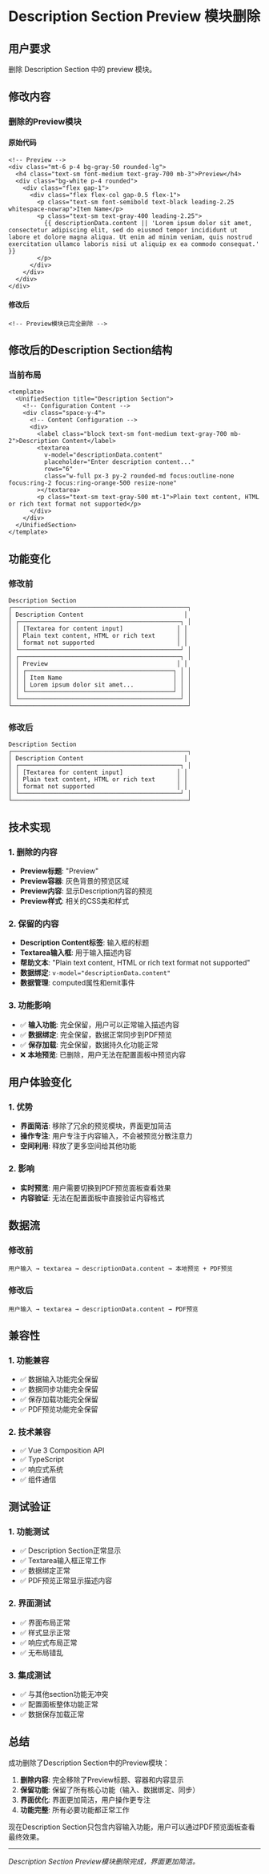 # Description Section Preview 模块删除

## 用户要求

删除 Description Section 中的 preview 模块。

## 修改内容

### 删除的Preview模块

#### 原始代码
```vue
<!-- Preview -->
<div class="mt-6 p-4 bg-gray-50 rounded-lg">
  <h4 class="text-sm font-medium text-gray-700 mb-3">Preview</h4>
  <div class="bg-white p-4 rounded">
    <div class="flex gap-1">
      <div class="flex flex-col gap-0.5 flex-1">
        <p class="text-sm font-semibold text-black leading-2.25 whitespace-nowrap">Item Name</p>
        <p class="text-sm text-gray-400 leading-2.25">
          {{ descriptionData.content || 'Lorem ipsum dolor sit amet, consectetur adipiscing elit, sed do eiusmod tempor incididunt ut labore et dolore magna aliqua. Ut enim ad minim veniam, quis nostrud exercitation ullamco laboris nisi ut aliquip ex ea commodo consequat.' }}
        </p>
      </div>
    </div>
  </div>
</div>
```

#### 修改后
```vue
<!-- Preview模块已完全删除 -->
```

## 修改后的Description Section结构

### 当前布局
```vue
<template>
  <UnifiedSection title="Description Section">
    <!-- Configuration Content -->
    <div class="space-y-4">
      <!-- Content Configuration -->
      <div>
        <label class="block text-sm font-medium text-gray-700 mb-2">Description Content</label>
        <textarea 
          v-model="descriptionData.content" 
          placeholder="Enter description content..."
          rows="6"
          class="w-full px-3 py-2 rounded-md focus:outline-none focus:ring-2 focus:ring-orange-500 resize-none"
        ></textarea>
        <p class="text-sm text-gray-500 mt-1">Plain text content, HTML or rich text format not supported</p>
      </div>
    </div>
  </UnifiedSection>
</template>
```

## 功能变化

### 修改前
```
Description Section
┌─────────────────────────────────────────────────┐
│ Description Content                            │
│ ┌─────────────────────────────────────────────┐ │
│ │ [Textarea for content input]               │ │
│ │ Plain text content, HTML or rich text      │ │
│ │ format not supported                       │ │
│ └─────────────────────────────────────────────┘ │
│ ┌─────────────────────────────────────────────┐ │
│ │ Preview                                    │ │
│ │ ┌─────────────────────────────────────────┐ │ │
│ │ │ Item Name                               │ │ │
│ │ │ Lorem ipsum dolor sit amet...           │ │ │
│ │ └─────────────────────────────────────────┘ │ │
│ └─────────────────────────────────────────────┘ │
└─────────────────────────────────────────────────┘
```

### 修改后
```
Description Section
┌─────────────────────────────────────────────────┐
│ Description Content                            │
│ ┌─────────────────────────────────────────────┐ │
│ │ [Textarea for content input]               │ │
│ │ Plain text content, HTML or rich text      │ │
│ │ format not supported                       │ │
│ └─────────────────────────────────────────────┘ │
└─────────────────────────────────────────────────┘
```

## 技术实现

### 1. 删除的内容
- **Preview标题**: "Preview"
- **Preview容器**: 灰色背景的预览区域
- **Preview内容**: 显示Description内容的预览
- **Preview样式**: 相关的CSS类和样式

### 2. 保留的内容
- **Description Content标签**: 输入框的标题
- **Textarea输入框**: 用于输入描述内容
- **帮助文本**: "Plain text content, HTML or rich text format not supported"
- **数据绑定**: `v-model="descriptionData.content"`
- **数据管理**: computed属性和emit事件

### 3. 功能影响
- ✅ **输入功能**: 完全保留，用户可以正常输入描述内容
- ✅ **数据绑定**: 完全保留，数据正常同步到PDF预览
- ✅ **保存加载**: 完全保留，数据持久化功能正常
- ❌ **本地预览**: 已删除，用户无法在配置面板中预览内容

## 用户体验变化

### 1. 优势
- **界面简洁**: 移除了冗余的预览模块，界面更加简洁
- **操作专注**: 用户专注于内容输入，不会被预览分散注意力
- **空间利用**: 释放了更多空间给其他功能

### 2. 影响
- **实时预览**: 用户需要切换到PDF预览面板查看效果
- **内容验证**: 无法在配置面板中直接验证内容格式

## 数据流

### 修改前
```
用户输入 → textarea → descriptionData.content → 本地预览 + PDF预览
```

### 修改后
```
用户输入 → textarea → descriptionData.content → PDF预览
```

## 兼容性

### 1. 功能兼容
- ✅ 数据输入功能完全保留
- ✅ 数据同步功能完全保留
- ✅ 保存加载功能完全保留
- ✅ PDF预览功能完全保留

### 2. 技术兼容
- ✅ Vue 3 Composition API
- ✅ TypeScript
- ✅ 响应式系统
- ✅ 组件通信

## 测试验证

### 1. 功能测试
- ✅ Description Section正常显示
- ✅ Textarea输入框正常工作
- ✅ 数据绑定正常
- ✅ PDF预览正常显示描述内容

### 2. 界面测试
- ✅ 界面布局正常
- ✅ 样式显示正常
- ✅ 响应式布局正常
- ✅ 无布局错乱

### 3. 集成测试
- ✅ 与其他section功能无冲突
- ✅ 配置面板整体功能正常
- ✅ 数据保存加载正常

## 总结

成功删除了Description Section中的Preview模块：

1. **删除内容**: 完全移除了Preview标题、容器和内容显示
2. **保留功能**: 保留了所有核心功能（输入、数据绑定、同步）
3. **界面优化**: 界面更加简洁，用户操作更专注
4. **功能完整**: 所有必要功能都正常工作

现在Description Section只包含内容输入功能，用户可以通过PDF预览面板查看最终效果。

---

*Description Section Preview模块删除完成，界面更加简洁。*

